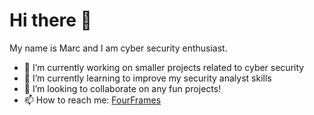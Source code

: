# Hi there 👋

My name is Marc and I am cyber security enthusiast.

- 🔭 I’m currently working on smaller projects related to cyber security
- 🌱 I’m currently learning to improve my security analyst skills
- 👯 I’m looking to collaborate on any fun projects!
- 📫 How to reach me: [FourFrames](https://fourframes.de)
